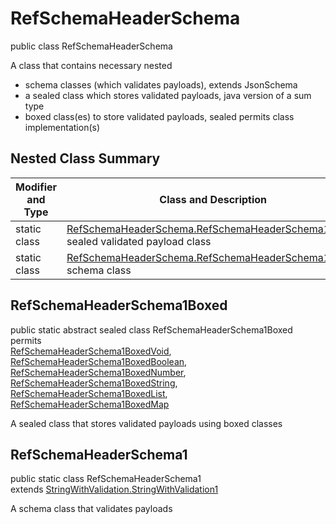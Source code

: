 # RefSchemaHeaderSchema
public class RefSchemaHeaderSchema

A class that contains necessary nested
- schema classes (which validates payloads), extends JsonSchema
- a sealed class which stores validated payloads, java version of a sum type
- boxed class(es) to store validated payloads, sealed permits class implementation(s)

## Nested Class Summary
| Modifier and Type | Class and Description |
| ----------------- | ---------------------- |
| static class | [RefSchemaHeaderSchema.RefSchemaHeaderSchema1Boxed](#refschemaheaderschema1boxed)<br> sealed validated payload class |
| static class | [RefSchemaHeaderSchema.RefSchemaHeaderSchema1](#refschemaheaderschema1)<br> schema class |

## RefSchemaHeaderSchema1Boxed
public static abstract sealed class RefSchemaHeaderSchema1Boxed<br>
permits<br>
[RefSchemaHeaderSchema1BoxedVoid](#refschemaheaderschema1boxedvoid),
[RefSchemaHeaderSchema1BoxedBoolean](#refschemaheaderschema1boxedboolean),
[RefSchemaHeaderSchema1BoxedNumber](#refschemaheaderschema1boxednumber),
[RefSchemaHeaderSchema1BoxedString](#refschemaheaderschema1boxedstring),
[RefSchemaHeaderSchema1BoxedList](#refschemaheaderschema1boxedlist),
[RefSchemaHeaderSchema1BoxedMap](#refschemaheaderschema1boxedmap)

A sealed class that stores validated payloads using boxed classes

## RefSchemaHeaderSchema1
public static class RefSchemaHeaderSchema1<br>
extends [StringWithValidation.StringWithValidation1](../../../components/schemas/StringWithValidation.md#stringwithvalidation1)

A schema class that validates payloads
